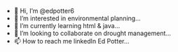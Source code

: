 - 👋 Hi, I’m @edpotter6
- 👀 I’m interested in environmental planning...
- 🌱 I’m currently learning html & java...
- 💞️ I’m looking to collaborate on drought management...
- 📫 How to reach me linkedIn Ed Potter...

<!---
edpotter6/edpotter6 is a ✨ special ✨ repository because its `README.md` (this file) appears on your GitHub profile.
You can click the Preview link to take a look at your changes.
--->
